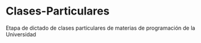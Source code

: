 # Clases-Particulares
Etapa de dictado de clases particulares de materias de programación de la Universidad
